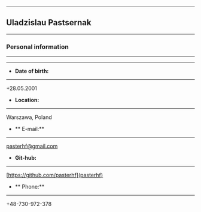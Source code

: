 ----------------------------------------------------------------------------------------------------------------------------
## Uladzislau Pastsernak
---
### Personal information
*****
---
* **Date of birth:**
*****
+28.05.2001
* **Location:**
*****
Warszawa, Poland
* ** E-mail:**
*****
pasterhf@gmail.com
* **Git-hub:**
*****
[https://github.com/pasterhf](pasterhf)
* ** Phone:**
*****
+48-730-972-378

